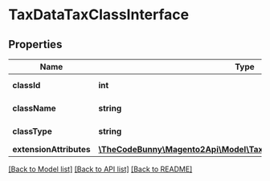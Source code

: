 # TaxDataTaxClassInterface

## Properties
Name | Type | Description | Notes
------------ | ------------- | ------------- | -------------
**classId** | **int** | Tax class ID. | [optional] 
**className** | **string** | Tax class name. | 
**classType** | **string** | Tax class type. | 
**extensionAttributes** | [**\TheCodeBunny\Magento2Api\Model\TaxDataTaxClassExtensionInterface**](TaxDataTaxClassExtensionInterface.md) |  | [optional] 

[[Back to Model list]](../README.md#documentation-for-models) [[Back to API list]](../README.md#documentation-for-api-endpoints) [[Back to README]](../README.md)


